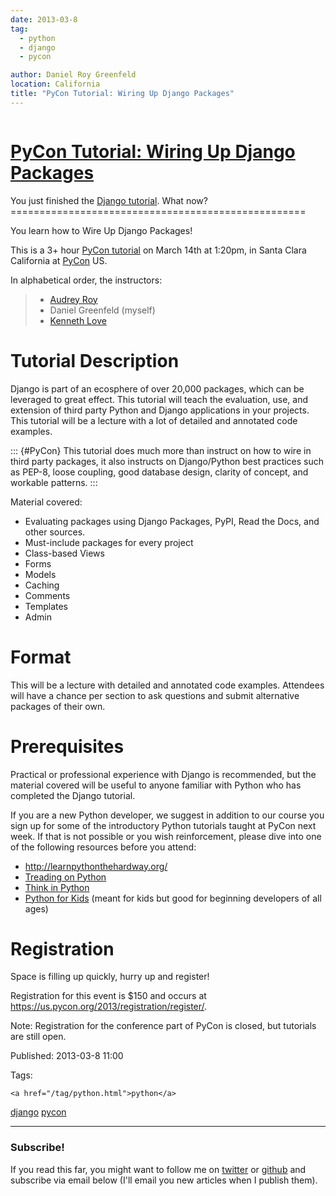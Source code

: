 ```yaml
---
date: 2013-03-8
tag: 
  - python
  - django
  - pycon

author: Daniel Roy Greenfeld
location: California
title: "PyCon Tutorial: Wiring Up Django Packages"
---
```

<div class="twelve wide column">

<h1 class="ui block header">
<div class="content">
<a href="/wiring-up-django-packages-pycon2013.html">PyCon Tutorial: Wiring Up Django Packages</a>
</div>
</h1>
<p>You just finished the <a href="https://docs.djangoproject.com/en/1.5/intro/tutorial01/" target="_blank">Django
tutorial</a>. What
now? ===================================================</p>
<p>You learn how to Wire Up Django Packages!</p>
<p>This is a 3+ hour <a href="https://us.pycon.org/2013/schedule/presentation/11/" target="_blank">PyCon
tutorial</a> on March
14th at 1:20pm, in Santa Clara California at <a href="#PyCon">PyCon</a> US.</p>
<p>In alphabetical order, the instructors:</p>
<blockquote>
<ul>
<li><a href="http://audreymroy.com/" target="_blank">Audrey Roy</a></li>
<li>Daniel Greenfeld (myself)</li>
<li><a href="http://gettingstartedwithdjango.com/" target="_blank">Kenneth Love</a></li>
</ul>
</blockquote>
<h1 id="tutorial-description">Tutorial Description</h1>
<p>Django is part of an ecosphere of over 20,000 packages, which can be
leveraged to great effect. This tutorial will teach the evaluation, use,
and extension of third party Python and Django applications in your
projects. This tutorial will be a lecture with a lot of detailed and
annotated code examples.</p>
<p>::: {#PyCon}
This tutorial does much more than instruct on how to wire in third party
packages, it also instructs on Django/Python best practices such as
PEP-8, loose coupling, good database design, clarity of concept, and
workable patterns.
:::</p>
<p>Material covered:</p>
<ul>
<li>Evaluating packages using Django Packages, PyPI, Read the Docs, and
other sources.</li>
<li>Must-include packages for every project</li>
<li>Class-based Views</li>
<li>Forms</li>
<li>Models</li>
<li>Caching</li>
<li>Comments</li>
<li>Templates</li>
<li>Admin</li>
</ul>
<h1 id="format">Format</h1>
<p>This will be a lecture with detailed and annotated code examples.
Attendees will have a chance per section to ask questions and submit
alternative packages of their own.</p>
<h1 id="prerequisites">Prerequisites</h1>
<p>Practical or professional experience with Django is recommended, but the
material covered will be useful to anyone familiar with Python who has
completed the Django tutorial.</p>
<p>If you are a new Python developer, we suggest in addition to our course
you sign up for some of the introductory Python tutorials taught at
PyCon next week. If that is not possible or you wish reinforcement,
please dive into one of the following resources before you attend:</p>
<ul>
<li><a href="http://learnpythonthehardway.org/" target="_blank">http://learnpythonthehardway.org/</a></li>
<li><a href="http://www.amazon.com/Treading-Python-Volume-1-ebook/dp/B00639H0AK/ref=sr_1_4?s=digital-text&amp;ie=UTF8&amp;qid=1362769305&amp;sr=1-4&amp;keywords=matt+harrison&amp;tag=ihpydanny-20" target="_blank">Treading on
Python</a></li>
<li><a href="http://www.amazon.com/Think-Python-Allen-B-Downey/dp/144933072X/ref=sr_1_1?ie=UTF8&amp;qid=1362768936&amp;sr=8-1&amp;keywords=think+in+python&amp;tag=ihpydanny-20" target="_blank">Think in
Python</a></li>
<li><a href="http://www.amazon.com/Python-Kids-Playful-Introduction-Programming/dp/1593274076/ref=sr_1_8?s=books&amp;ie=UTF8&amp;qid=1362769005&amp;sr=1-8&amp;keywords=python+programming&amp;tag=ihpydanny-20" target="_blank">Python for
Kids</a>
(meant for kids but good for beginning developers of all ages)</li>
</ul>
<h1 id="registration">Registration</h1>
<p>Space is filling up quickly, hurry up and register!</p>
<p>Registration for this event is $150 and occurs at
<a href="https://us.pycon.org/2013/registration/register/" target="_blank">https://us.pycon.org/2013/registration/register/</a>.</p>
<p>Note: Registration for the conference part of PyCon is closed, but
tutorials are still open.</p>
<p>Published: 2013-03-8 11:00</p>
<p>Tags:
  
    <a href="/tag/python.html">python</a>
<a href="/tag/django.html">django</a>
<a href="/tag/pycon.html">pycon</a>
</p>
<hr/>
<h3 class="ui header">Subscribe!</h3>
<p>If you read this far, you might want to follow me on <a href="https://twitter.com/pydanny">twitter</a> or <a href="https://github.com/pydanny">github</a> and subscribe via email below (I'll email you new articles when I publish them).</p>
<!-- Begin MailChimp Signup Form -->
</div>